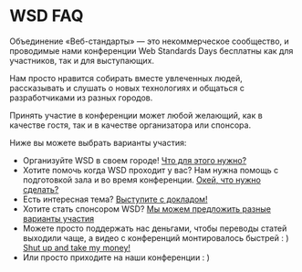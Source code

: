WSD FAQ
===

Объединение «Веб-стандарты» — это некоммерческое сообщество, и проводимые нами конференции Web Standards Days  бесплатны как для участников, так и для выступающих.

Нам просто нравится собирать вместе увлеченных людей, рассказывать и слушать о новых технологиях и общаться с разработчиками из разных городов.

Принять участие в конференции может любой желающий, как в качестве гостя, так и в качестве организатора или спонсора.

Ниже вы можете выбрать варианты участия:

* Организуйте WSD в своем городе! [Что для этого нужно?](https://github.com/web-standards-ru/wsd-faq/blob/master/organization.md)
* Хотите помочь когда WSD проходит у вас? Нам нужна помощь с подготовкой зала и во время конференции. [Окей, что нужно сделать?](https://github.com/web-standards-ru/wsd-faq/blob/master/volunteers.md)
* Есть интересная тема? [Выступите с докладом!](https://github.com/web-standards-ru/wsd-faq/blob/master/speakers.md)
* Хотите стать спонсором WSD? [Мы можем предложить разные варианты участия](https://github.com/web-standards-ru/wsd-faq/blob/master/sponsors.md)
* Можете просто поддержать нас деньгами, чтобы переводы статей выходили чаще, а видео с конференций монтировалось быстрей : ) [Shut up and take my money!](https://github.com/web-standards-ru/wsd-faq/blob/master/donate.md)
* Или просто приходите на наши конференции : )


<!-- Участие
Принять участие в жизни сообщества может каждый. Вы можете предложить редакции свои публикации, прийти на нашу встречу в качестве слушателя или докладчика. Если вы хотите помочь с организацией встреч в вашем городе, вы можете прислать нам свои предложения на wst@web-standards.ru.
 -->
